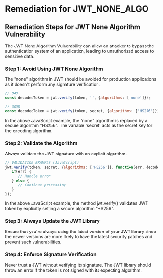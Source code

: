 # Remediation for JWT_NONE_ALGO

## Remediation Steps for JWT None Algorithm Vulnerability
The JWT None Algorithm Vulnerability can allow an attacker to bypass the authentication system of an application, leading to unauthorized access to sensitive data.
### Step 1: Avoid Using JWT None Algorithm 
The "none" algorithm in JWT should be avoided for production applications as it doesn't perform any signature verification. 
```javascript
// BAD
const decodedToken = jwt.verify(token, '', {algorithms: ['none']});

// GOOD
const decodedToken = jwt.verify(token, secret, {algorithms: ['HS256']});
```
In the above JavaScript example, the "none" algorithm is replaced by a secure algorithm "HS256". The variable 'secret' acts as the secret key for the encoding algorithm.

### Step 2: Validate the Algorithm 
Always validate the JWT signature with an explicit algorithm. 

```javascript
// VALIDATION EXAMPLE (JavaScript)
jwt.verify(token, secret, {algorithms: ['HS256']}, function(err, decode) {
   if(err) {
      // Handle error
   } else {
      // Continue processing
   }
});
```
In the above JavaScript example, the method jwt.verify() validates JWT token by explicitly setting a secure algorithm "HS256".

### Step 3: Always Update the JWT Library
Ensure that you're always using the latest version of your JWT library since the newer versions are more likely to have the latest security patches and prevent such vulnerabilities. 

### Step 4: Enforce Signature Verification 
Never trust a JWT without verifying its signature. The JWT library should throw an error if the token is not signed with its expecting algorithm.